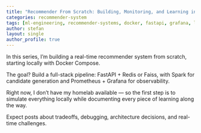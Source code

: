 ```yaml
---
title: "Recommender From Scratch: Building, Monitoring, and Learning in Public"
categories: recommender-system
tags: [ml-engineering, recommender-systems, docker, fastapi, grafana, learning-in-public]
author: stefan
layout: single
author_profile: true
---
```


In this series, I’m building a real-time recommender system from scratch, starting locally with Docker Compose.

The goal? Build a full-stack pipeline: FastAPI + Redis or Faiss, with Spark for candidate generation and Prometheus + Grafana for observability.

Right now, I don’t have my homelab available — so the first step is to simulate everything locally while documenting every piece of learning along the way.

Expect posts about tradeoffs, debugging, architecture decisions, and real-time challenges.
